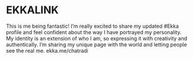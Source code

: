 # EKKALINK
This is me being fantastic! I’m really excited to share my updated #Ekka profile and feel confident about the way I have portrayed my personality. My identity is an extension of who I am, so expressing it with creativity and authentically. I’m sharing my unique page with the world and letting people see the real me. 
 ekka.me/chatradi
